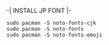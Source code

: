 -| INSTALL JP FONT |-  
          
    sudo pacman -S noto-fonts-cjk
    sudo pacman -S noto-fonts
    sudo pacman -S noto-fonts-emoji
